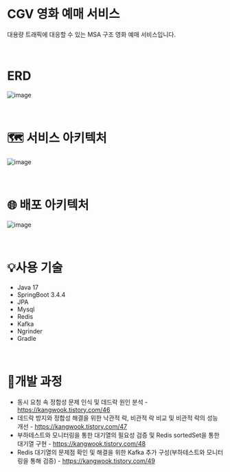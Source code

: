 # CGV 영화 예매 서비스

대용량 트래픽에 대응할 수 있는 MSA 구조 영화 예매 서비스입니다.


<br>

# ERD

![image](https://github.com/user-attachments/assets/b2a72ba6-d309-43db-b00a-d66c073973e3)


<br>

# 🗺️ 서비스 아키텍처

![image](https://github.com/user-attachments/assets/3df3cb37-021a-4945-85c6-8565c110d9fa)


<br>

# 🌐 배포 아키텍처

![image](https://github.com/user-attachments/assets/4e2be90b-ad8c-4a7d-bc5a-47bffe3bfc81)

<br>

# 💡사용 기술


- Java 17
- SpringBoot 3.4.4
- JPA
- Mysql
- Redis
- Kafka
- Ngrinder
- Gradle
  
<br>

# 📌개발 과정


- 동시 요청 속 정합성 문제 인식 및 데드락 원인 분석 - https://kangwook.tistory.com/46
- 데드락 방지와 정합성 해결을 위한 낙관적 락, 비관적 락 비교 및 비관적 락의 성능 개선 - https://kangwook.tistory.com/47
- 부하테스트와 모니터링을 통한 대기열의 필요성 검증 및 Redis sortedSet을 통한 대기열 구현 - https://kangwook.tistory.com/48
- Redis 대기열의 문제점 확인 및 해결을 위한 Kafka 추가 구성(부하테스트와 모니터링을 통해 검증) - https://kangwook.tistory.com/49






